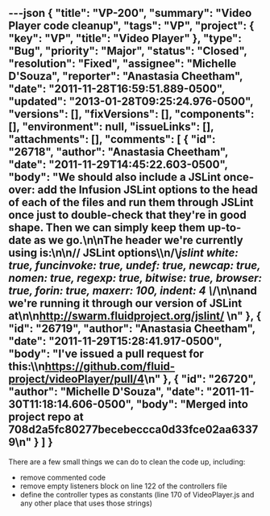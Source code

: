 ---json
{
  "title": "VP-200",
  "summary": "Video Player code cleanup",
  "tags": "VP",
  "project": {
    "key": "VP",
    "title": "Video Player"
  },
  "type": "Bug",
  "priority": "Major",
  "status": "Closed",
  "resolution": "Fixed",
  "assignee": "Michelle D'Souza",
  "reporter": "Anastasia Cheetham",
  "date": "2011-11-28T16:59:51.889-0500",
  "updated": "2013-01-28T09:25:24.976-0500",
  "versions": [],
  "fixVersions": [],
  "components": [],
  "environment": null,
  "issueLinks": [],
  "attachments": [],
  "comments": [
    {
      "id": "26718",
      "author": "Anastasia Cheetham",
      "date": "2011-11-29T14:45:22.603-0500",
      "body": "We should also include a JSLint once-over: add the Infusion JSLint options to the head of each of the files and run them through JSLint once just to double-check that they're in good shape. Then we can simply keep them up-to-date as we go.\n\nThe header we're currently using is:\n\n// JSLint options\\\n/\\*jslint white: true, funcinvoke: true, undef: true, newcap: true, nomen: true, regexp: true, bitwise: true, browser: true, forin: true, maxerr: 100, indent: 4 \\*/\n\nand we're running it through our version of JSLint at\n\n<http://swarm.fluidproject.org/jslint/>&#x20;\n"
    },
    {
      "id": "26719",
      "author": "Anastasia Cheetham",
      "date": "2011-11-29T15:28:41.917-0500",
      "body": "I've issued a pull request for this:\\\n<https://github.com/fluid-project/videoPlayer/pull/4>\n"
    },
    {
      "id": "26720",
      "author": "Michelle D'Souza",
      "date": "2011-11-30T11:18:14.606-0500",
      "body": "Merged into project repo at 708d2a5fc80277becebeccca0d33fce02aa63379\n"
    }
  ]
}
---
There are a few small things we can do to clean the code up, including:

* remove commented code
* remove empty listeners block on line 122 of the controllers file
* define the controller types as constants (line 170 of VideoPlayer.js and any other place that uses those strings)

        